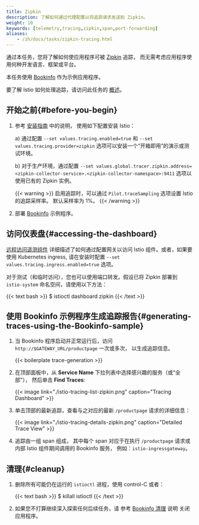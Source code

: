 ```yaml
---
title: Zipkin
description: 了解如何通过代理配置以将追踪请求发送到 Zipkin。
weight: 10
keywords: [telemetry,tracing,zipkin,span,port-forwarding]
aliases:
    - /zh/docs/tasks/zipkin-tracing.html
---
```


通过本任务，您将了解如何使应用程序可被 [Zipkin](https://zipkin.io/) 追踪，
而无需考虑应用程序使用何种开发语言、框架或平台。

本任务使用 [Bookinfo](/zh/docs/examples/bookinfo/) 作为示例应用程序。

要了解 Istio 如何处理追踪，请访问此任务的 [概述](../overview/)。

## 开始之前{#before-you-begin}

1.  参考 [安装指南](/zh/docs/setup/install/istioctl) 中的说明，
    使用如下配置安装 Istio：

    a) 通过配置 `--set values.tracing.enabled=true` 和 `--set values.tracing.provider=zipkin` 选项可以安装一个“开箱即用”的演示或测试环境。

    b) 对于生产环境，通过配置 `--set values.global.tracer.zipkin.address=<zipkin-collector-service>.<zipkin-collector-namespace>:9411` 选项以使用已有的 Zipkin 实例。

    {{< warning >}}
    启用追踪时，可以通过 `Pilot.traceSampling` 选项设置 Istio 的追踪采样率。
    默认采样率为 1%。
    {{< /warning >}}

1.  部署 [Bookinfo](/zh/docs/examples/bookinfo/#deploying-the-application) 示例程序。

## 访问仪表盘{#accessing-the-dashboard}

[远程访问遥测组件](/zh/docs/tasks/observability/gateways) 详细描述了如何通过配置网关以访问 Istio 组件。或者，如果要使用 Kubernetes ingress, 请在安装时配置 `--set values.tracing.ingress.enabled=true` 选项。

对于测试（和临时访问），您也可以使用端口转发。假设已将 Zipkin 部署到 `istio-system` 命名空间，请使用以下方法：

{{< text bash >}}
$ istioctl dashboard zipkin
{{< /text >}}

## 使用 Bookinfo 示例程序生成追踪报告{#generating-traces-using-the-Bookinfo-sample}

1.  当 Bookinfo 程序启动并正常运行后，访问 `http://$GATEWAY_URL/productpage` 一次或多次，
    以生成追踪信息。

    {{< boilerplate trace-generation >}}

1.  在顶部面板中，从 **Service Name** 下拉列表中选择感兴趣的服务（或“全部”），
    然后单击 **Find Traces**:

    {{< image link="./istio-tracing-list-zipkin.png" caption="Tracing Dashboard" >}}

1.  单击顶部的最新追踪，查看与之对应的最新 `/productpage` 请求的详细信息：

    {{< image link="./istio-tracing-details-zipkin.png" caption="Detailed Trace View" >}}

1.  追踪由一组 span 组成，
    其中每个 span 对应于在执行 `/productpage` 请求或内部 Istio 组件期间调用的 Bookinfo 服务，
    例如：`istio-ingressgateway`。

## 清理{#cleanup}

1.  删除所有可能仍在运行的 `istioctl` 进程，使用 control-C 或者：

    {{< text bash >}}
    $ killall istioctl
    {{< /text >}}

1.  如果您不打算继续深入探索任何后续任务，请
    参考 [Bookinfo 清理](/zh/docs/examples/bookinfo/#cleanup) 说明
    关闭应用程序。

